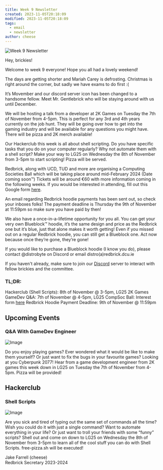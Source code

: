 ```yaml
---
title: Week 9 Newsletter
created: 2023-11-05T20:18:09
modified: 2023-11-05T20:18:09
tags:
  - email
  - newsletter
author: cheese
---
```


![Week 9 Newsletter](https://cdn.discordapp.com/attachments/523562314344038411/1170803841009189045/matter-of-fact-gentleman.gif?ex=655a5f0c&is=6547ea0c&hm=2197f529b572b2db14e007ace1c55e19c727e218cbf9784294e229d75b564c83&)


Hey, brickies!

Welcome to week 9 everyone! Hope you all had a lovely weekend!

The days are getting shorter and Mariah Carey is defrosting. Christmas 
is right around the corner, but sadly we have exams to do first :(

It’s Movember and our discord server icon has been changed to a handsome 
fellow. Meet Mr. Gentlebrick who will be staying around with us until 
December.

We will be hosting a talk from a developer at 2K Games on Tuesday the 
7th of November from 4-5pm. This is perfect for any 3rd and 4th years 
currently on the job hunt. They will be going over how to get into the 
gaming industry and will be available for any questions you might have. 
There will be pizza and 2K merch available!

Our Hackerclub this week is all about shell scripting. Do you have 
specific tasks that you do on your computer regularly? Why not automate 
them with a shell script? Make your way to LG25 on Wednesday the 8th of 
November from 3-5pm to start scripting! Pizza will be served.

Redbrick, along with UCD, TUD and more are organising a Computing 
Societies Ball which will be taking place around mid-February 2024 (Date 
coming soon™) Tickets will be around €60 with more information coming in 
the following weeks. If you would be interested in attending, fill out 
this Google form [here](https://forms.gle/hPgANpJ4iKcWv2B19).

An email regarding Redbrick hoodie payments has been sent out, so check 
your inboxes folks! The payment deadline is Thursday the 9th of November 
at 11:59pm so make sure you have paid by then!

We also have a once-in-a-lifetime opportunity for you all. You can get 
your very own Blueblock™ hoodie, it’s the same design and price as the 
Redbrick one but it’s blue, just that alone makes it worth getting! Even 
if you missed out on a regular Redbrick hoodie, you can still get a 
Blueblock one. Act now because once they’re gone, they’re gone!

If you would like to purchase a Blueblock hoodie (I know you do), please 
contact @distrobyte on Discord or email distro(a)redbrick.dcu.ie

If you haven't already, make sure to join our [Discord](https://discord.gg/redbrickdcu) server to interact with fellow brickies 
and the committee.

### TL;DR:

Hackerclub (Shell Scripts): 8th of November @ 3-5pm, LG25
2K Games GameDev Q&A: 7th of November @ 4-5pm, LG25
CompSoc Ball: Interest form [here](https://forms.gle/hPgANpJ4iKcWv2B19)
Redbrick Hoodie Payment Deadline: 9th of November @ 11:59pm


## Upcoming Events


### Q&A With GameDev Engineer
![Image](https://cdn.discordapp.com/attachments/897234572608159774/1170451963620622356/National_Video_Games_Day_1.png?ex=65591756&is=6546a256&hm=49881a9a8e6fce72ff8cc654a2f8cd5fd04ec0bc05a6e3254ecfc59ad7bed1ae&)


Do you enjoy playing games? Ever wondered what it would be like to make 
them yourself? Or just want to fix the bugs in your favourite games? 
Looking at you Cyberpunk 2077! Hear from a game development engineer 
from 2K games this week down in LG25 on Tuesday the 7th of November from 
4-5pm. Pizza will be provided!




## Hackerclub





### Shell Scripts
![Image](https://cdn.discordapp.com/attachments/897234572608159774/1170813543570997248/ezgif.com-video-to-gif.gif?ex=655a6815&is=6547f315&hm=97e67c905825a4f5cacc8a2123d30f9f900a653e26fcd659705b99ec6c2e73cf&)


Are you sick and tired of typing out the same set of commands all the 
time? Wish you could do it with just a single command? Want to automate 
everything in your life? Or just want to troll your friends with some 
“funny” scripts? Shell out and come on down to LG25 on Wednesday the 8th 
of November from 3-5pm to learn all of the cool stuff you can do with 
Shell Scripts. free-pizza.sh will be executed!





Jake Farrell (cheese)\
Redbrick Secretary 2023-2024

